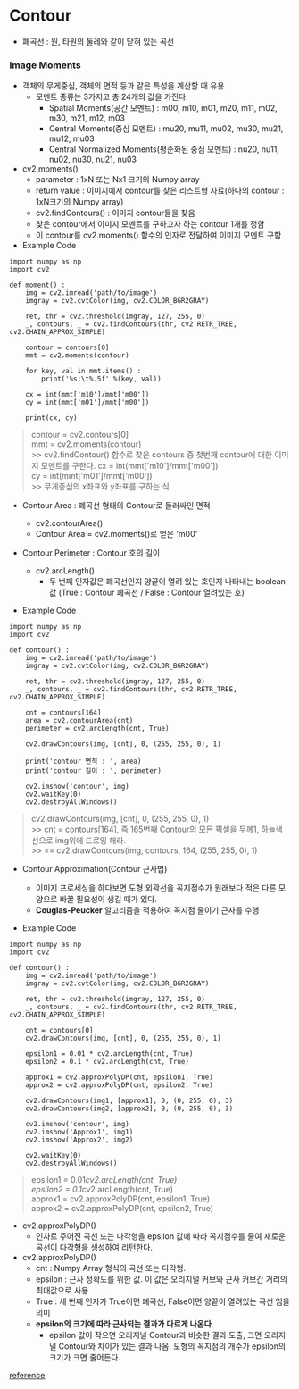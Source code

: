 # Contour
- 폐곡선 : 원, 타원의 둘레와 같이 닫혀 있는 곡선
### Image Moments
- 객체의 무게중심, 객체의 면적 등과 같은 특성을 계산할 때 유용
    - 모멘트 종류는 3가지고 총 24개의 값을 가진다.
        - Spatial Moments(공간 모멘트) : m00, m10, m01, m20, m11, m02, m30, m21, m12, m03
        - Central Moments(중심 모멘트) : mu20, mu11, mu02, mu30, mu21, mu12, mu03
        - Central Normalized Moments(평준화된 중심 모멘트) : nu20, nu11, nu02, nu30, nu21, nu03
- cv2.moments()
    - parameter : 1xN 또는 Nx1 크기의 Numpy array
    - return value : 이미지에서 contour를 찾은 리스트형 자료(하나의 contour : 1xN크기의 Numpy array)
    - cv2.findContours() : 이미지 contour들을 찾음
    - 찾은 contour에서 이미지 모멘트를 구하고자 하는 contour 1개를 정함
    - 이 contour를 cv2.moments() 함수의 인자로 전달하여 이미지 모멘트 구함
- Example Code
```
import numpy as np
import cv2

def moment() :
    img = cv2.imread('path/to/image')
    imgray = cv2.cvtColor(img, cv2.COLOR_BGR2GRAY)

    ret, thr = cv2.threshold(imgray, 127, 255, 0)
    _, contours, _ = cv2.findContours(thr, cv2.RETR_TREE, cv2.CHAIN_APPROX_SIMPLE)

    contour = contours[0]
    mmt = cv2.moments(contour)

    for key, val in mmt.items() :
        print('%s:\t%.5f' %(key, val))

    cx = int(mmt['m10']/mmt['m00'])
    cy = int(mmt['m01']/mmt['m00'])

    print(cx, cy)
```
> contour = cv2.contours[0]<br>
> mmt = cv2.moments(contour)<br>
    >> cv2.findContour() 함수로 찾은 contours 중 첫번째 contour에 대한 이미지 모멘트를 구한다.
> cx = int(mmt['m10']/mmt['m00'])<br>
> cy = int(mmt['m01']/mmt['m00'])<br>
    >> 무게중심의 x좌표와 y좌표를 구하는 식

- Contour Area : 폐곡선 형태의 Contour로 둘러싸인 면적
    - cv2.contourArea()
    - Contour Area = cv2.moments()로 얻은 'm00'
- Contour Perimeter : Contour 호의 길이
    - cv2.arcLength()
        - 두 번째 인자값은 폐곡선인지 양끝이 열려 있는 호인지 나타내는 boolean값 (True : Contour 폐곡선 / False : Contour 열려있는 호)

- Example Code
```
import numpy as np
import cv2

def contour() :
    img = cv2.imread('path/to/image')
    imgray = cv2.cvtColor(img, cv2.COLOR_BGR2GRAY)

    ret, thr = cv2.threshold(imgray, 127, 255, 0)
    _, contours, _ = cv2.findContours(thr, cv2.RETR_TREE, cv2.CHAIN_APPROX_SIMPLE)

    cnt = contours[164]
    area = cv2.contourArea(cnt)
    perimeter = cv2.arcLength(cnt, True)

    cv2.drawContours(img, [cnt], 0, (255, 255, 0), 1)

    print('contour 면적 : ', area)
    print('contour 길이 : ', perimeter)

    cv2.imshow('contour', img)
    cv2.waitKey(0)
    cv2.destroyAllWindows()
```
> cv2.drawContours(img, [cnt], 0, (255, 255, 0), 1)<br>
    >> cnt = contours[164], 즉 165번째 Contour의 모든 픽셀을 두께1, 하늘색 선으로 img위에 드로잉 해라.<br>
    >> == cv2.drawContours(img, contours, 164, (255, 255, 0), 1)

- Contour Approximation(Contour 근사법)
    - 이미지 프로세싱을 하다보면 도형 외곽선을 꼭지점수가 원래보다 적은 다른 모양으로 바꿀 필요성이 생길 때가 있다.
    - **Couglas-Peucker** 알고리즘을 적용하여 꼭지점 줄이기 근사를 수행

- Example Code
```
import numpy as np
import cv2

def contour() :
    img = cv2.imread('path/to/image')
    imgray = cv2.cvtColor(img, cv2.COLOR_BGR2GRAY)

    ret, thr = cv2.threshold(imgray, 127, 255, 0)
    _, contours, _ = cv2.findContours(thr, cv2.RETR_TREE, cv2.CHAIN_APPROX_SIMPLE)

    cnt = contours[0]
    cv2.drawContours(img, [cnt], 0, (255, 255, 0), 1)

    epsilon1 = 0.01 * cv2.arcLength(cnt, True)
    epsilon2 = 0.1 * cv2.arcLength(cnt, True)

    approx1 = cv2.approxPolyDP(cnt, epsilon1, True)
    approx2 = cv2.approxPolyDP(cnt, epsilon2, True)

    cv2.drawContours(img1, [approx1], 0, (0, 255, 0), 3)
    cv2.drawContours(img2, [approx2], 0, (0, 255, 0), 3)

    cv2.imshow('contour', img)
    cv2.imshow('Approx1', img1)
    cv2.imshow('Approx2', img2)

    cv2.waitKey(0)
    cv2.destroyAllWindows()
```
> epsilon1 = 0.01*cv2.arcLength(cnt, True)<br>
> epsilon2 = 0.1*cv2.arcLength(cnt, True)<br>
> approx1 = cv2.approxPolyDP(cnt, epsilon1, True)<br>
> approx2 = cv2.approxPolyDP(cnt, epsilon2, True)<br>

- cv2.approxPolyDP()
    - 인자로 주어진 곡선 또는 다각형을 epsilon 값에 따라 꼭지점수를 줄여 새로운 곡선이 다각형을 생성하여 리턴한다.
- cv2.approxPolyDP()
    - cnt : Numpy Array 형식의 곡선 또는 다각형.
    - epsilon : 근사 정확도를 위한 값. 이 값은 오리지널 커브와 근사 커브간 거리의 최대값으로 사용
    - True : 세 번째 인자가 True이면 폐곡선, False이면 양끝이 열려있는 곡선 임을 의미
    - __epsilon의 크기에 따라 근사되는 결과가 다르게 나온다.__
        - epsilon 값이 작으면 오리지널 Contour과 비슷한 결과 도출, 크면 오리지널 Contour와 차이가 있는 결과 나옴. 도형의 꼭지점의 개수가 epsilon의 크기가 크면 줄어든다.

[reference](http://blog.naver.com/PostView.nhn?blogId=samsjang&logNo=220516822775&parentCategoryNo=&categoryNo=66&viewDate=&isShowPopularPosts=false&from=postView)